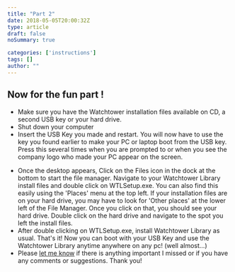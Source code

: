 ```yaml
---
title: "Part 2"
date: 2018-05-05T20:00:32Z
type: article
draft: false
noSummary: true

categories: ['instructions']
tags: []
author: ""
---
```


## Now for the fun part !

+ Make sure you have the Watchtower installation files available on CD, a second USB key or your hard drive.
+ Shut down your computer
+ Insert the USB Key you made and restart. You will now have to use the key you found earlier to make your PC or laptop boot from the USB key. Press this several times when you are prompted to or when you see the company logo who made your PC appear on the screen. 
* Once the desktop appears, Click on the Files icon in the dock at the bottom to start the file manager. Navigate to your Watchtower Library install files and double click on WTLSetup.exe. You can also find this easily using the 'Places' menu at the top left. If your installation files are on your hard drive, you may have to look for 'Other places' at the lower left of the File Manager. Once you click on that, you should see your hard drive. Double click on the hard drive and navigate to the spot you left the install files.
* After double clicking on WTLSetup.exe, install Watchtower Library as usual. That's it! Now you can boot with your USB Key and use the Watchtower Library anytime anywhere on any pc! (well almost...)
* Please [let me know](/page/contact/) if there is anything important I missed or if you have any comments or suggestions. Thank you!

